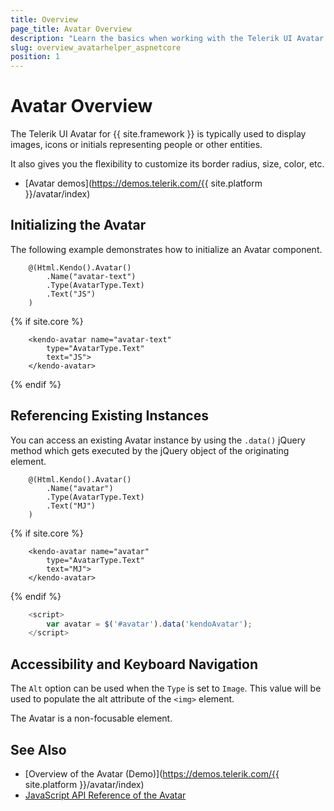 ```yaml
---
title: Overview
page_title: Avatar Overview
description: "Learn the basics when working with the Telerik UI Avatar HtmlHelper for {{ site.framework }}."
slug: overview_avatarhelper_aspnetcore
position: 1
---
```


# Avatar Overview

The Telerik UI Avatar for {{ site.framework }} is typically used to display images, icons or initials representing people or other entities.

It also gives you the flexibility to customize its border radius, size, color, etc.

* [Avatar demos](https://demos.telerik.com/{{ site.platform }}/avatar/index)

## Initializing the Avatar

The following example demonstrates how to initialize an Avatar component.

```HtmlHelper
    @(Html.Kendo().Avatar()
        .Name("avatar-text")
        .Type(AvatarType.Text)
        .Text("JS")
    )
```
{% if site.core %}
```TagHelper
    <kendo-avatar name="avatar-text"
        type="AvatarType.Text"
        text="JS">
    </kendo-avatar>
```
{% endif %}

## Referencing Existing Instances

You can access an existing Avatar instance by using the `.data()` jQuery method which gets executed by the jQuery object of the originating element.

```HtmlHelper
    @(Html.Kendo().Avatar()
        .Name("avatar")
        .Type(AvatarType.Text)
        .Text("MJ")
    )
```
{% if site.core %}
```TagHelper
    <kendo-avatar name="avatar"
        type="AvatarType.Text"
        text="MJ">
    </kendo-avatar>
```
{% endif %}
```JavaScript
    <script>
        var avatar = $('#avatar').data('kendoAvatar');
    </script>
```

## Accessibility and Keyboard Navigation

The `Alt` option can be used when the `Type` is set to `Image`. This value will be used to populate the alt attribute of the `<img>` element.

The Avatar is a non-focusable element.


## See Also

* [Overview of the Avatar (Demo)](https://demos.telerik.com/{{ site.platform }}/avatar/index)
* [JavaScript API Reference of the Avatar](https://docs.telerik.com/kendo-ui/api/javascript/ui/avatar)
